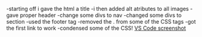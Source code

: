 -starting off i gave the html a title
-i then added alt atributes to all images
-gave proper header
-change some divs to nav
-changed some divs to section 
-used the footer tag
-removed the . from some of the CSS tags
-got the first link to work
-condensed some of the CSS!
[VS Code screenshot](https://user-images.githubusercontent.com/108189023/178419049-3f7b7e8c-8ee1-4bbe-a8be-dafc2da9c738.png)
